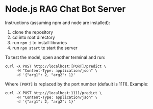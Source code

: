 # Node.js RAG Chat Bot Server

Instructions (assuming npm and node are installed):
1. clone the repository
2. cd into root directory
3. run `npm i` to install libraries
4. run `npm start` to start the server

To test the model, open another terminal and run:
```
curl -X POST http://localhost:[PORT]/predict \
     -H "Content-Type: application/json" \
     -d '{"arg1": 2, "arg2": 1}'
```

Where `[PORT]` is replaced by the port number (default is 1111). Example:
```
curl -X POST http://localhost:1111/predict \
     -H "Content-Type: application/json" \
     -d '{"arg1": 2, "arg2": 1}'
```

